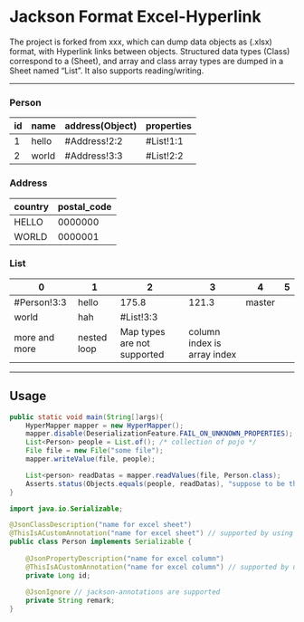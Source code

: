 # Jackson Format Excel-Hyperlink

The project is forked from xxx, which can dump data objects as (.xlsx) format, with Hyperlink links between objects. Structured data types (Class) correspond to a (Sheet), and array and class array types are dumped in a Sheet named “List”. It also supports reading/writing.

---
### Person
| id  | name  | address(Object) | properties |
|-----|-------|-----------------|------------|
| 1   | hello | #Address!2:2    | #List!1:1  |
| 2   | world | #Address!3:3    | #List!2:2  |

### Address
| country | postal_code |
|---------|-------------|
| HELLO   | 0000000     |
| WORLD   | 0000001     |


### List
| 0             | 1           | 2                           | 3                           | 4      | 5   |
|---------------|-------------|-----------------------------|-----------------------------|--------|-----|
| #Person!3:3   | hello       | 175.8                       | 121.3                       | master | |
| world         | hah         | #List!3:3                   |                             |        | |
| more and more | nested loop | Map types are not supported | column index is array index |        | |

---

## Usage

```java
public static void main(String[]args){
    HyperMapper mapper = new HyperMapper();
    mapper.disable(DeserializationFeature.FAIL_ON_UNKNOWN_PROPERTIES);
    List<Person> people = List.of(); /* collection of pojo */
    File file = new File("some file");
    mapper.writeValue(file, people);

    List<person> readDatas = mapper.readValues(file, Person.class);
    Asserts.status(Objects.equals(people, readDatas), "suppose to be the same");
}
```

```java
import java.io.Serializable;

@JsonClassDescription("name for excel sheet")
@ThisIsACustomAnnotation("name for excel sheet") // supported by using TableNameResolver.class
public class Person implements Serializable {
    
    @JsonPropertyDescription("name for excel column")
    @ThisIsACustomAnnotation("name for excel column") // supported by using ColumnNameResolver.class
    private Long id;
    
    @JsonIgnore // jackson-annotations are supported
    private String remark;
}
```
